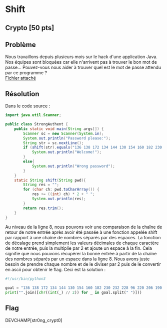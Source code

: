 # Shift
## Crypto [50 pts]
## Problème 
Nous travaillons depuis plusieurs mois sur le hack d'une application Java. Nos équipes sont bloquées car elle n'arrivent pas à trouver le bon mot de passe... Pouvez-vous nous aider à trouver quel est le mot de passe attendu par ce programme ?  
[Fichier attaché](files/1shift.java)
## Résolution
Dans le code source :
```java
import java.util.Scanner;

public class StrongAuthent {
    public static void main(String args[]) {
        Scanner sc = new Scanner(System.in);
        System.out.println("Password please:");
        String str = sc.nextLine();
        if (shift(str).equals("136 138 172 134 144 130 154 160 182 230 232 228 96 220 206 190 198 228 242 224 232 96 186")){
            System.out.println("Welcome!");
        }
        else{
            System.out.println("Wrong password");
        }
    }
    static String shift(String pwd){
        String res = "";
        for (char ch: pwd.toCharArray()) {
            res += ((int) ch) * 2 + " ";
            System.out.println(res);
        }
        return res.trim();
    }
}

```
Au niveau de la ligne 8, nous pouvons voir une comparaison de la chaîne de retour de notre entrée après avoir été passée à une fonction appelée shift par rapport à une chaîne de nombres séparés par des espaces. La fonction de décalage prend simplement les valeurs décimales de chaque caractère de notre entrée, puis la multiplie par 2 et ajoute un espace à la fin. Cela signifie que nous pouvons récupérer la bonne entrée à partir de la chaîne des nombres séparés par un espace dans la ligne 8. Nous avons juste besoin de prendre chaque nombre et de le diviser par 2 puis de le convertir en ascii pour obtenir le flag. Ceci est la solution :  
```python
#!/usr/bin/python3

goal = "136 138 172 134 144 130 154 160 182 230 232 228 96 220 206 190 198 228 242 224 232 96 186"
print("".join([chr((int(_) // 2)) for _ in goal.split(" ")]))
```
## Flag
DEVCHAMP[str0ng_crypt0]
